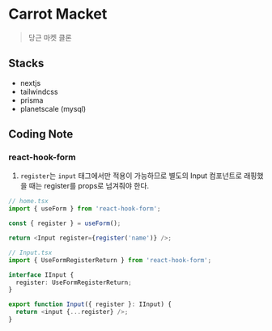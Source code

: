 # Carrot Macket

> 당근 마켓 클론

## Stacks

- nextjs
- tailwindcss
- prisma
- planetscale (mysql)

## Coding Note

### react-hook-form

1. `register`는 `input` 태그에서만 적용이 가능하므로 별도의 Input 컴포넌트로
   래핑했을 때는 register를 props로 넘겨줘야 한다.

```ts
// home.tsx
import { useForm } from 'react-hook-form';

const { register } = useForm();

return <Input register={register('name')} />;

// Input.tsx
import { UseFormRegisterReturn } from 'react-hook-form';

interface IInput {
  register: UseFormRegisterReturn;
}

export function Input({ register }: IInput) {
  return <input {...register} />;
}
```
